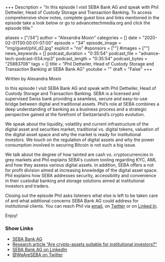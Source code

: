 +++
Description = "In this episode I visit SEBA Bank AG and speak with Phil Dettwiler, Head of Custody Storage and Transaction Banking. To access comprehensive show notes, complete guest bios and links mentioned in the episode take a look below or go to advancetechmedia.org and click the episode title."

aliases = ["/34"]
author = "Alexandra Moxin"
categories = []
date = "2020-02-01T00:00:01-07:00"
episode = "34"
episode_image = "img/guest/phil_d2.jpg"
explicit = "no"
#sponsors = [""]
#images = [""]
news_keywords = []
podcast_duration = "0:35:54"
podcast_file = "advance-tech-podcast-034.mp3"
podcast_length = "0:35:54"
podcast_bytes = "25883706"
tags = []
title = "Phil Dettwiler, Head of Custody Storage and Transaction Banking at SEBA Bank AG"
youtube = ""
draft = "False"
+++

Written by Alexandra Moxin

In this episode I visit SEBA Bank AG and speak with Phil Dettwiler, Head of Custody Storage and Transaction Banking. SEBA is a licensed and supervised Swiss bank providing a seamless, secure and easy-to-use bridge between digital and traditional assets. Phil’s role at SEBA combines a deep understanding of banking as a business process and a strategic perspective gained at the forefront of Switzerland’s crypto evolution.
 
 We speak about the liquidity, volatility and current infrastructure of the digital asset and securities market, traditional vs. digital tokens, valuation of the digital asset space and why the market is ready for institutional investors. We touch on the regulation of digital assets and why the power consumption involved in securing Bitcoin is not such a big issue.
 
We talk about the degree of how tainted are cash vs. cryptocurrencies in grey markets and Phil explains SEBA's custom tooling regarding KYC, AML and how they assess various digital assets. In addition, SEBA offers a not for profit division aimed at increasing knowledge of the digital asset space. Phil explains how SEBA addresses security, accessibility and convenience in their custodial banking and storage solutions aimed at institutional investors and traders.
 
 Closing out the episode Phil asks listeners what else is left to be taken care of and what additional concerns SEBA Bank AG could address for institutional clients. You can reach Phil via [email](mailto:phil.dettwiler@seba.swiss), on [Twitter](https://twitter.com/Phil_Det) or on [Linked In](https://www.linkedin.com/in/philipp-e-dettwiler-b590883/).

Enjoy!

### Show Links

* [SEBA Bank AG](https://www.seba.swiss/)
* [Research article “Are crypto-assets suitable for institutional investors?”](https://www.seba.swiss/research/are-crypto-assets-suitable-for-institutional-investors)
* [SEBA Bank AG on LinkedIn](https://www.linkedin.com/company/weareseba/)
* [@WeAreSEBA on Twitter](https://twitter.com/WeAreSEBA)
